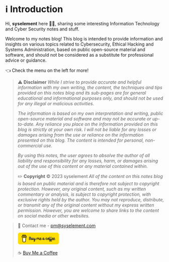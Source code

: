 # ℹ Introduction

Hi, **syselement** here 🧑‍💻, sharing some interesting Information Technology and Cyber Security notes and stuff.

Welcome to my notes blog! This blog is intended to provide information and insights on various topics related to Cybersecurity, Ethical Hacking and Systems Administration, based on public open-source material and software, and should not be considered as a substitute for professional advice or guidance.

👈 Check the menu on the left for more!

> ⚠️ **Disclaimer**
> *While I strive to provide accurate and helpful information with my own writing, the content, the techniques and tips provided on this notes blog and its sub-pages are for general educational and informational purposes only, and should not be used for any illegal or malicious activities.*
>
> *The information is based on my own interpretation and writing, public open-source material and software and may not be accurate or up-to-date. Any reliance you place on the information provided on this blog is strictly at your own risk. I will not be liable for any losses or damages arising from the use or reliance on the information presented on this blog. The content is intended for personal, non-commercial use.* 
>
> *By using this notes, the user agrees to absolve the author of all liability and responsibility for any losses, harm, or damages arising out of the use of this content or any material contained within.*
>
> ✏️ **Copyright** ©️ 2023 syselement
> *All of the content on this notes blog is based on public material and is therefore not subject to copyright protection. However, any original content, such as my written commentary or analysis, is subject to copyright protection, with exclusive rights held by the author. You may not reproduce, distribute, or transmit any of the original content without my express written permission. However, you are welcome to share links to the content on social media or other websites.*

> 📧 Contact me - [pm@syselement.com](mailto:pm@syselement.com)
>
> ![](.gitbook/assets/buymeacoffee.png)
>
> ☕ [Buy Me a Coffee](https://www.buymeacoffee.com/syselement)



